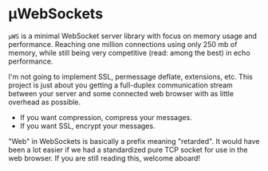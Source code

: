# µWebSockets
`µWS` is a minimal WebSocket server library with focus on memory usage and performance. Reaching one million connections using only 250 mb of memory, while still being very competitive (read: among the best) in echo performance.

I'm not going to implement SSL, permessage deflate, extensions, etc. This project is just about you getting a full-duplex communication stream between your server and some connected web browser with as little overhead as possible.

* If you want compression, compress your messages.
* If you want SSL, encrypt your messages.

"Web" in WebSockets is basically a prefix meaning "retarded". It would have been a lot easier if we had a standardized pure TCP socket for use in the web browser. If you are still reading this, welcome aboard!

